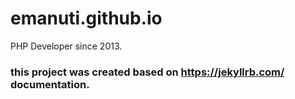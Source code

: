 # emanuti.github.io
PHP Developer since 2013.

### this project was created based on https://jekyllrb.com/ documentation.
